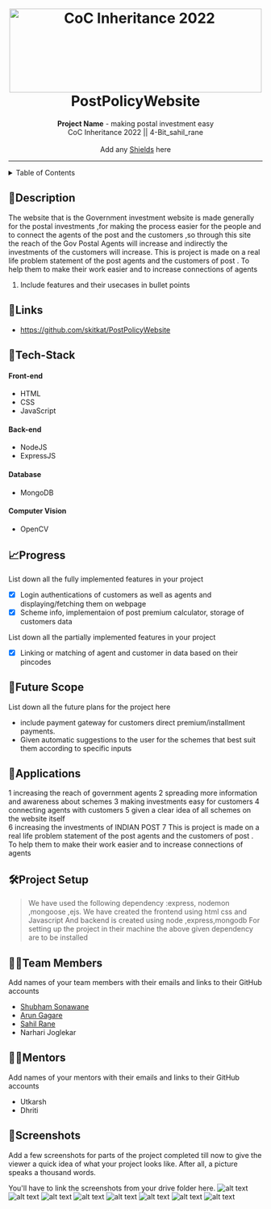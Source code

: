 # 
<h1 align="center">
  <a href="https://github.com/CommunityOfCoders/Inheritance-2022">
    <img src="https://res.cloudinary.com/dn6vz8exv/image/upload/v1665664791/inh_zzefoy.jpg" alt="CoC Inheritance 2022" width="500" height="166">
  </a>
  <br>
  PostPolicyWebsite
</h1>

<div align="center">
   <strong>Project Name</strong> - making postal investment easy<br>
  CoC Inheritance 2022 || 4-Bit_sahil_rane <br> <br>
  Add any <a href="https://shields.io/">Shields</a> here
</div>
<hr>

<details>
<summary>Table of Contents</summary>

- [Description](#description)
- [Links](#links)
- [Tech Stack](#tech-stack)
- [Progress](#progress)
- [Future Scope](#future-scope)
- [Applications](#applications)
- [Project Setup](#project-setup)
- [Usage](#usage)
- [Team Members](#team-members)
- [Mentors](#mentors)
- [Screenshots](#screenshots)

</details>

## 📝Description

The website that is the Government investment website is made generally for the postal investments ,for making the process easier for the people and to connect the agents of the post and the customers ,so through this site the reach of the Gov Postal Agents will increase and indirectly the investments of the customers will increase.
This is project  is made on a real life problem statement  of the post agents and the customers of post . To help them to make their work easier and to increase  connections of agents

1. Include features and their usecases in bullet points

## 🔗Links

- https://github.com/skitkat/PostPolicyWebsite

## 🤖Tech-Stack

#### Front-end
- HTML
- CSS
- JavaScript

#### Back-end
- NodeJS
- ExpressJS

#### Database
- MongoDB

#### Computer Vision
- OpenCV

## 📈Progress

List down all the fully implemented features in your project

- [x] Login authentications of customers as well as agents and displaying/fetching them on webpage
- [x] Scheme info, implementaion of post premium calculator, storage of customers data

List down all the partially implemented features in your project

- [x] Linking or matching of agent and customer in data based on their pincodes

## 🔮Future Scope

List down all the future plans for the project here

- include payment gateway for customers direct premium/installment payments.
- Given automatic  suggestions  to the user for the schemes that best suit them according  to specific inputs

## 💸Applications

1 increasing the reach of government  agents 
2 spreading more information  and awareness  about schemes 
3 making investments easy for customers 
4 connecting agents with customers 
5 given a clear idea of all schemes on the website  itself  
6 increasing the investments  of INDIAN  POST
7 This is project  is made on a real life problem statement  of the post agents and the customers of post . To help them to make their work easier and to increase  connections of agents
## 🛠Project Setup

>We have used the following  dependency  :express, nodemon ,mongoose ,ejs. We have created the frontend using html css and Javascript And backend is created  using node ,express,mongodb
For setting  up the project  in their machine  the above given dependency  are to be installed  

## 👨‍💻Team Members

Add names of your team members with their emails and links to their GitHub accounts

- [Shubham Sonawane](https://github.com/ShubhamSonawane007)
- [Arun Gagare](https://github.com/akgagare)
- [Sahil Rane](https://github.com/skitkat)
- Narhari Joglekar

## 👨‍🏫Mentors

Add names of your mentors with their emails and links to their GitHub accounts

- Utkarsh 
- Dhriti 

## 📱Screenshots
Add a few screenshots for parts of the project completed till now to give the viewer a quick idea of what your project looks like. After all, a picture speaks a thousand words.

You'll have to link the screenshots from your drive folder here.
![alt text](https://github.com/skitkat/PostPolicyWebsite/blob/master/Project%20screenshot/agentlogin.PNG)
![alt text](https://github.com/skitkat/PostPolicyWebsite/blob/master/Project%20screenshot/agentprofile.PNG)
![alt text](https://github.com/skitkat/PostPolicyWebsite/blob/master/Project%20screenshot/calc.PNG)
![alt text](https://github.com/skitkat/PostPolicyWebsite/blob/master/Project%20screenshot/customerlist.PNG)
![alt text](https://github.com/skitkat/PostPolicyWebsite/blob/master/Project%20screenshot/customerprofile.PNG)
![alt text](https://github.com/skitkat/PostPolicyWebsite/blob/master/Project%20screenshot/homepage.PNG)
![alt text](https://github.com/skitkat/PostPolicyWebsite/blob/master/Project%20screenshot/newagent.PNG)
![alt text](https://github.com/skitkat/PostPolicyWebsite/blob/master/Project%20screenshot/schemes.PNG)
